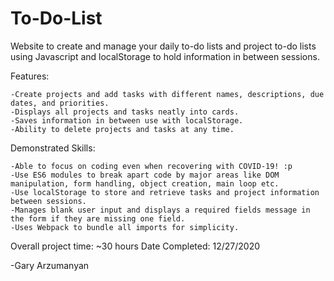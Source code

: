 # To-Do-List
Website to create and manage your daily to-do lists and project to-do lists using Javascript and localStorage to hold information in between sessions. 

Features:

    -Create projects and add tasks with different names, descriptions, due dates, and priorities. 
    -Displays all projects and tasks neatly into cards.
    -Saves information in between use with localStorage.
    -Ability to delete projects and tasks at any time. 

Demonstrated Skills:

    -Able to focus on coding even when recovering with COVID-19! :p 
    -Use ES6 modules to break apart code by major areas like DOM manipulation, form handling, object creation, main loop etc. 
    -Use localStorage to store and retrieve tasks and project information between sessions. 
    -Manages blank user input and displays a required fields message in the form if they are missing one field. 
    -Uses Webpack to bundle all imports for simplicity. 

Overall project time: ~30 hours Date Completed: 12/27/2020

-Gary Arzumanyan